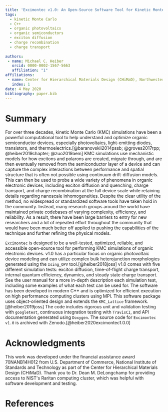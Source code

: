```yaml
---
title: 'Excimontec v1.0: An Open-Source Software Tool for Kinetic Monte Carlo Simulations of Organic Electronic Devices'
tags:
  - kinetic Monte Carlo
  - C++
  - organic photovoltaics
  - organic semiconductors
  - exciton diffusion
  - charge recombination
  - charge transport
  
authors:
 - name: Michael C. Heiber
   orcid: 0000-0002-1567-5663
   affiliation: "1"
affiliations:
 - name: Center for Hierarchical Materials Design (CHiMaD), Northwestern University, Evanston, Illinois 60208, USA
   index: 1
date: 4 May 2020
bibliography: paper.bib
---
```


# Summary

For over three decades, kinetic Monte Carlo (KMC) simulations have been a powerful computational tool to help understand and optimize organic semiconductor devices, especially photovoltaics, light-emitting diodes, transistors, and thermoelectrics.[@baranovskii2014pssb; @groves2017rpp; @heiber2019chapter; @zuo2019aem]
KMC simulations use mechanistic models for how excitons and polarons are created, migrate through, and are then eventually removed from the semiconductor layer of a device and can capture the complex interactions between performance and spatial structure that is often not possible using continuum drift-diffusion models. 
This can then be used to probe a wide variety of phenomena in organic electronic devices, including exciton diffusion and quenching, charge transport, and charge recombination at the full device scale while retaining details regarding nanoscale inhomogeneities. 
Despite the clear utility of the method, no widespread or standardized software tools have taken hold in the community. 
Instead, many research groups around the world have maintained private codebases of varying complexity, efficiency, and reliability. 
As a result, there have been large barriers to entry for new researchers and a lot of repeated effort throughout the community that would have been much better off applied to pushing the capabilities of the technique and further refining the physical models.

``Excimontec`` is designed to be a well-tested, optimized, reliable, and accessible open-source tool for performing KMC simulations of organic electronic devices. 
v1.0 has a particular focus on organic photovoltaic device modeling and can utilize complex bulk heterojunction morphologies generated using the ``Ising_OPV`` tool.[@heiber2018joss]
v1.0 comes with five different simulation tests: exciton diffusion, time-of-flight charge transport, internal quantum efficiency, dynamics, and steady state charge transport. 
See the user manual for a more in-depth description each simulation test, including some examples of what each test can be used for. 
The software has been developed in modern C++ and is optimized for efficient execution on high performance computing clusters using MPI. 
This software package uses object-oriented design and extends the ``KMC_Lattice`` framework.[@heiber2019joss] 
The code includes rigorous unit and validation testing with ``googletest``, continuous integration testing with ``TravisCI``, and API documentation generated using ``Doxygen``. 
The source code for ``Excimontec v1.0`` is archived with Zenodo.[@heiber2020excimontec1.0.0]


# Acknowledgments

This work was developed under the financial assistance award 70NANB14H012 from U.S. Department of Commerce, National Institute of Standards and Technology as part of the Center for Hierarchical Materials Design (CHiMaD).  Thank you to Dr. Dean M. DeLongchamp for providing access to NIST's Raritan computing cluster, which was helpful with software development and testing.

# References
